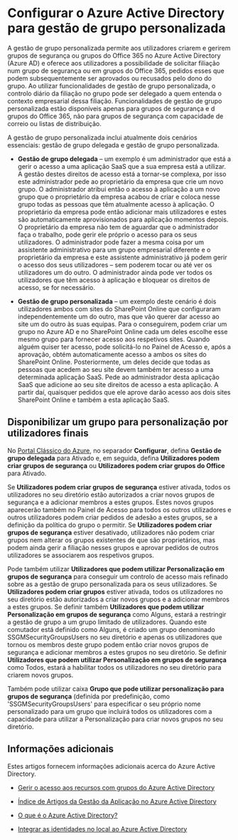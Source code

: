 <properties
    pageTitle="Configurar o Azure Active Directory para gestão personalizada de acesso à aplicação|Microsoft Azure"
    description="A gestão de grupo personalizada permite aos utilizadores criarem e gerirem grupos do Office 365 no Azure Active Directory ou grupos de segurança e oferece aos utilizadores a possibilidade de solicitar filiação num grupo de segurança ou em grupos do Office 365"
    services="active-directory"
    documentationCenter=""
  authors="curtand"
    manager="stevenpo"
    editor=""
    />

<tags
    ms.service="active-directory"
    ms.workload="identity"
    ms.tgt_pltfrm="na"
    ms.devlang="na"
    ms.topic="get-started-article"
    ms.date="05/26/2016"
    ms.author="curtand"/>

# Configurar o Azure Active Directory para gestão de grupo personalizada

A gestão de grupo personalizada permite aos utilizadores criarem e gerirem grupos de segurança ou grupos do Office 365 no Azure Active Directory (Azure AD) e oferece aos utilizadores a possibilidade de solicitar filiação num grupo de segurança ou em grupos do Office 365, pedidos esses que podem subsequentemente ser aprovados ou recusados pelo dono do grupo. Ao utilizar funcionalidades de gestão de grupo personalizada, o controlo diário da filiação no grupo pode ser delegado a quem entenda o contexto empresarial dessa filiação. Funcionalidades de gestão de grupo personalizada estão disponíveis apenas para grupos de segurança e d grupos do Office 365, não para grupos de segurança com capacidade de correio ou listas de distribuição.

A gestão de grupo personalizada inclui atualmente dois cenários essenciais: gestão de grupo delegada e gestão de grupo personalizada.

- **Gestão de grupo delegada** – um exemplo é um administrador que está a gerir o acesso a uma aplicação SaaS que a sua empresa está a utilizar. A gestão destes direitos de acesso está a tornar-se complexa, por isso este administrador pede ao proprietário da empresa que crie um novo grupo. O administrador atribui então o acesso à aplicação a um novo grupo que o proprietário da empresa acabou de criar e coloca nesse grupo todas as pessoas que têm atualmente acesso à aplicação. O proprietário da empresa pode então adicionar mais utilizadores e estes são automaticamente aprovisionados para aplicação momentos depois. O proprietário da empresa não tem de aguardar que o administrador faça o trabalho, pode gerir ele próprio o acesso para os seus utilizadores. O administrador pode fazer a mesma coisa por um assistente administrativo para um grupo empresarial diferente e o proprietário da empresa e este assistente administrativo já podem gerir o acesso dos seus utilizadores – sem poderem tocar ou até ver os utilizadores um do outro. O administrador ainda pode ver todos os utilizadores que têm acesso à aplicação e bloquear os direitos de acesso, se for necessário.

- **Gestão de grupo personalizada** – um exemplo deste cenário é dois utilizadores ambos com sites do SharePoint Online que configuraram independentemente um do outro, mas que vão querer dar acesso ao site um do outro às suas equipas. Para o conseguirem, podem criar um grupo no Azure AD e no SharePoint Online cada um deles escolhe esse mesmo grupo para fornecer acesso aos respetivos sites. Quando alguém quiser ter acesso, pode solicitá-lo no Painel de Acesso e, após a aprovação, obtém automaticamente acesso a ambos os sites do SharePoint Online. Posteriormente, um deles decide que todas as pessoas que acedem ao seu site devem também ter acesso a uma determinada aplicação SaaS. Pede ao administrador desta aplicação SaaS que adicione ao seu site direitos de acesso a esta aplicação. A partir daí, quaisquer pedidos que ele aprove darão acesso aos dois sites SharePoint Online e também a esta aplicação SaaS.

## Disponibilizar um grupo para personalização por utilizadores finais

No [Portal Clássico do Azure](https://manage.windowsazure.com), no separador **Configurar**, defina **Gestão de grupo delegada** para Ativado e, em seguida, defina **Utilizadores podem criar grupos de segurança** ou **Utilizadores podem criar grupos do Office** para Ativado.

Se **Utilizadores podem criar grupos de segurança** estiver ativada, todos os utilizadores no seu diretório estão autorizados a criar novos grupos de segurança e a adicionar membros a estes grupos. Estes novos grupos aparecerão também no Painel de Acesso para todos os outros utilizadores e outros utilizadores podem criar pedidos de adesão a estes grupos, se a definição da política do grupo o permitir. Se **Utilizadores podem criar grupos de segurança** estiver desativado, utilizadores não podem criar grupos nem alterar os grupos existentes de que são proprietários, mas podem ainda gerir a filiação nesses grupos e aprovar pedidos de outros utilizadores se associarem aos respetivos grupos.

Pode também utilizar **Utilizadores que podem utilizar Personalização em grupos de segurança** para conseguir um controlo de acesso mais refinado sobre as a gestão de grupo personalizada para os seus utilizadores. Se **Utilizadores podem criar grupos** estiver ativada, todos os utilizadores no seu diretório estão autorizados a criar novos grupos e a adicionar membros a estes grupos. Se definir também **Utilizadores que podem utilizar Personalização em grupos de segurança** como Alguns, estará a restringir a gestão de grupo a um grupo limitado de utilizadores. Quando este comutador está definido como Alguns, é criado um grupo denominado SSGMSecurityGroupsUsers no seu diretório e apenas os utilizadores que tornou os membros deste grupo podem então criar novos grupos de segurança e adicionar membros a estes grupos no seu diretório. Se definir **Utilizadores que podem utilizar Personalização em grupos de segurança** como Todos, estará a habilitar todos os utilizadores no seu diretório para criarem novos grupos.

Também pode utilizar caixa **Grupo que pode utilizar personalização para grupos de segurança** (definida por predefinição, como 'SSGMSecurityGroupsUsers' para especificar o seu próprio nome personalizado para um grupo que incluirá todos os utilizadores com a capacidade para utilizar a Personalização para criar novos grupos no seu diretório.

## Informações adicionais

Estes artigos fornecem informações adicionais acerca do Azure Active Directory.

* [Gerir o acesso aos recursos com grupos do Azure Active Directory](active-directory-manage-groups.md)

* [Índice de Artigos da Gestão da Aplicação no Azure Active Directory](active-directory-apps-index.md)

* [O que é o Azure Active Directory?](active-directory-whatis.md)

* [Integrar as identidades no local ao Azure Active Directory](active-directory-aadconnect.md)



<!--HONumber=Jun16_HO2-->


